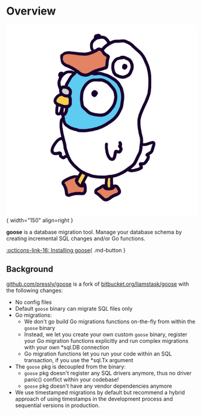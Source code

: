 # Overview

![Image title](assets/goose_logo.png){ width="150" align=right }

**goose** is a database migration tool. Manage your database schema by creating incremental SQL changes and/or Go functions.

[:octicons-link-16: Installing goose](installation.md){ .md-button }

## Background

[github.com/pressly/goose](https://github.com/pressly/goose) is a fork of [bitbucket.org/liamstask/goose](https://bitbucket.org/liamstask/goose) with the following changes:

- No config files
- Default `goose` binary can migrate SQL files only
- Go migrations:
  - We don't go build Go migrations functions on-the-fly from within the `goose` binary
  - Instead, we let you create your own custom `goose` binary, register your Go migration functions explicitly and run complex migrations with your own \*sql.DB connection
  - Go migration functions let you run your code within an SQL transaction, if you use the \*sql.Tx argument
- The `goose` pkg is decoupled from the binary:
  - `goose` pkg doesn't register any SQL drivers anymore, thus no driver panic() conflict within your codebase!
  - `goose` pkg doesn't have any vendor dependencies anymore
- We use timestamped migrations by default but recommend a hybrid approach of using timestamps in the development process and sequential versions in production.
